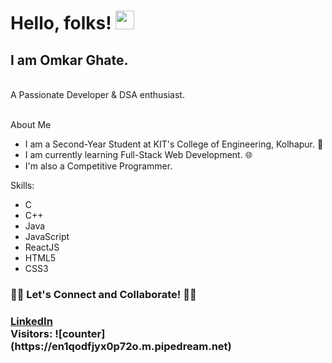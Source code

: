 <h1>Hello, folks! <img src="https://raw.githubusercontent.com/MartinHeinz/MartinHeinz/master/wave.gif" width="30px"> </h1>
 <h2>I am Omkar Ghate. </h2>
<br>
<div style: fontweight="bold">A Passionate Developer & DSA enthusiast. </div>
<br>

About Me
<ul>
  <li>I am a Second-Year Student at KIT's College of Engineering, Kolhapur. 🏫</li>
  <li>I am currently learning Full-Stack Web Development. 🌐</li>
  <li>I'm also a Competitive Programmer.</li>
</ul>

Skills:
<ul>
  <li>C</li>
  <li>C++</li>
  <li>Java</li>
  <li>JavaScript</li>
  <li>ReactJS</li>
  <li>HTML5</li>
  <li>CSS3</li>
</ul>

<h3>🤝🏻 Let's Connect and Collaborate! 🤝🏻<h3>
<a href="https://www.linkedin.com/in/omkarghate/">LinkedIn</a>
  
<br>
Visitors: 
![counter](https://en1qodfjyx0p72o.m.pipedream.net)


<!---
Omkar-Ghate/Omkar-Ghate is a ✨ special ✨ repository because its `README.md` (this file) appears on your GitHub profile.
You can click the Preview link to take a look at your changes.
--->
